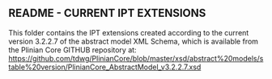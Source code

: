 ## README - CURRENT IPT EXTENSIONS
This folder contains the IPT extensions created according to the current version 3.2.2.7 of the abstract model XML Schema, which is available from the Plinian Core GITHUB repository at: 
https://github.com/tdwg/PlinianCore/blob/master/xsd/abstract%20models/stable%20version/PlinianCore_AbstractModel_v3.2.2.7.xsd
